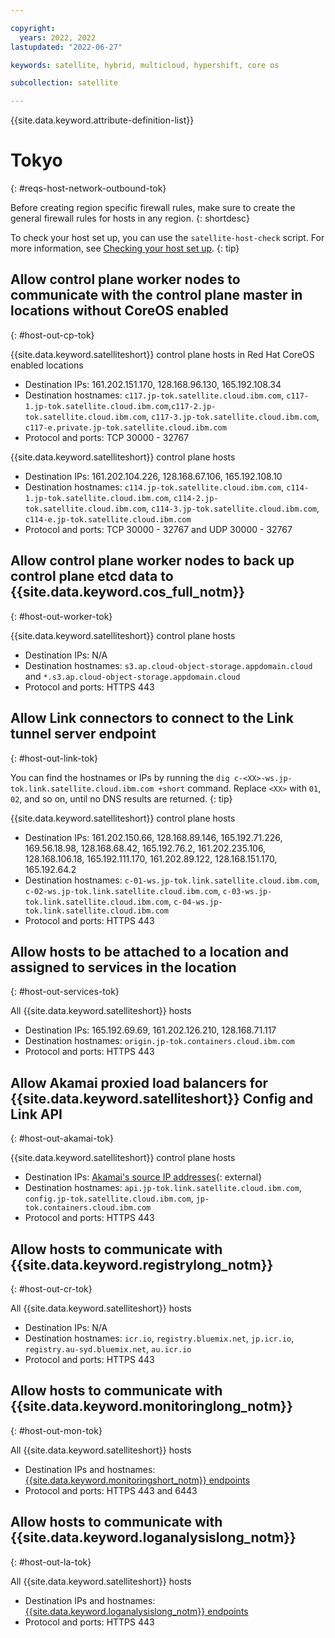 ```yaml
---

copyright:
  years: 2022, 2022
lastupdated: "2022-06-27"

keywords: satellite, hybrid, multicloud, hypershift, core os

subcollection: satellite

---
```


{{site.data.keyword.attribute-definition-list}}

# Tokyo
{: #reqs-host-network-outbound-tok}

Before creating region specific firewall rules, make sure to create the general firewall rules for hosts in any region.
{: shortdesc}


To check your host set up, you can use the `satellite-host-check` script. For more information, see [Checking your host set up](/docs/satellite?topic=satellite-host-network-check).
{: tip}



## Allow control plane worker nodes to communicate with the control plane master in locations without CoreOS enabled
{: #host-out-cp-tok}

{{site.data.keyword.satelliteshort}} control plane hosts in Red Hat CoreOS enabled locations
* Destination IPs: 161.202.151.170, 128.168.96.130, 165.192.108.34
* Destination hostnames: `c117.jp-tok.satellite.cloud.ibm.com`, `c117-1.jp-tok.satellite.cloud.ibm.com`,`c117-2.jp-tok.satellite.cloud.ibm.com`, `c117-3.jp-tok.satellite.cloud.ibm.com`, `c117-e.private.jp-tok.satellite.cloud.ibm.com`
* Protocol and ports: TCP 30000 - 32767

{{site.data.keyword.satelliteshort}} control plane hosts
* Destination IPs: 161.202.104.226, 128.168.67.106, 165.192.108.10 
* Destination hostnames:  `c114.jp-tok.satellite.cloud.ibm.com`, `c114-1.jp-tok.satellite.cloud.ibm.com`, `c114-2.jp-tok.satellite.cloud.ibm.com`, `c114-3.jp-tok.satellite.cloud.ibm.com`, `c114-e.jp-tok.satellite.cloud.ibm.com` 
* Protocol and ports: TCP 30000 - 32767 and UDP 30000 - 32767

## Allow control plane worker nodes to back up control plane etcd data to {{site.data.keyword.cos_full_notm}}
{: #host-out-worker-tok}

{{site.data.keyword.satelliteshort}} control plane hosts
* Destination IPs: N/A
* Destination hostnames: `s3.ap.cloud-object-storage.appdomain.cloud` and `*.s3.ap.cloud-object-storage.appdomain.cloud`
* Protocol and ports: HTTPS 443

## Allow Link connectors to connect to the Link tunnel server endpoint
{: #host-out-link-tok}

You can find the hostnames or IPs by running the `dig c-<XX>-ws.jp-tok.link.satellite.cloud.ibm.com +short` command. Replace `<XX>` with `01`, `02`, and so on, until no DNS results are returned.
{: tip}

{{site.data.keyword.satelliteshort}} control plane hosts
* Destination IPs: 161.202.150.66, 128.168.89.146, 165.192.71.226, 169.56.18.98, 128.168.68.42, 165.192.76.2, 161.202.235.106, 128.168.106.18, 165.192.111.170, 161.202.89.122, 128.168.151.170, 165.192.64.2 
* Destination hostnames: `c-01-ws.jp-tok.link.satellite.cloud.ibm.com`, `c-02-ws.jp-tok.link.satellite.cloud.ibm.com`, `c-03-ws.jp-tok.link.satellite.cloud.ibm.com`, `c-04-ws.jp-tok.link.satellite.cloud.ibm.com`
* Protocol and ports: HTTPS 443

## Allow hosts to be attached to a location and assigned to services in the location
{: #host-out-services-tok}

All {{site.data.keyword.satelliteshort}} hosts
* Destination IPs: 165.192.69.69, 161.202.126.210, 128.168.71.117
* Destination hostnames: `origin.jp-tok.containers.cloud.ibm.com`
* Protocol and ports: HTTPS 443

## Allow Akamai proxied load balancers for {{site.data.keyword.satelliteshort}} Config and Link API
{: #host-out-akamai-tok}

{{site.data.keyword.satelliteshort}} control plane hosts
* Destination IPs: [Akamai's source IP addresses](https://github.com/IBM-Cloud/kube-samples/tree/master/akamai/gtm-liveness-test){: external} 
* Destination hostnames: `api.jp-tok.link.satellite.cloud.ibm.com`, `config.jp-tok.satellite.cloud.ibm.com`, `jp-tok.containers.cloud.ibm.com` 
* Protocol and ports: HTTPS 443

## Allow hosts to communicate with {{site.data.keyword.registrylong_notm}}
{: #host-out-cr-tok}

All {{site.data.keyword.satelliteshort}} hosts
* Destination IPs: N/A
* Destination hostnames: `icr.io`, `registry.bluemix.net`, `jp.icr.io`, `registry.au-syd.bluemix.net`, `au.icr.io`
* Protocol and ports: HTTPS 443

## Allow hosts to communicate with {{site.data.keyword.monitoringlong_notm}}
{: #host-out-mon-tok}

All {{site.data.keyword.satelliteshort}} hosts
* Destination IPs and hostnames: [{{site.data.keyword.monitoringshort_notm}} endpoints](/docs/monitoring?topic=monitoring-endpoints)
* Protocol and ports: HTTPS 443 and 6443

## Allow hosts to communicate with {{site.data.keyword.loganalysislong_notm}}
{: #host-out-la-tok}

All {{site.data.keyword.satelliteshort}} hosts
* Destination IPs and hostnames: [{{site.data.keyword.loganalysislong_notm}} endpoints](/docs/log-analysis?topic=log-analysis-endpoints#endpoints_api_public)
* Protocol and ports: HTTPS 443

